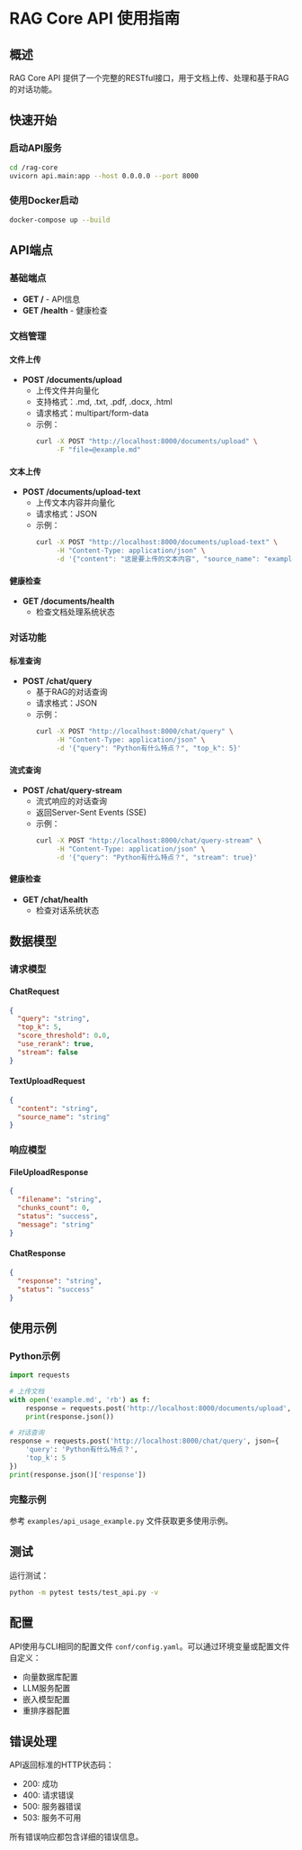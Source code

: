 # RAG Core API 使用指南

## 概述

RAG Core API 提供了一个完整的RESTful接口，用于文档上传、处理和基于RAG的对话功能。

## 快速开始

### 启动API服务

```bash
cd /rag-core
uvicorn api.main:app --host 0.0.0.0 --port 8000
```

### 使用Docker启动

```bash
docker-compose up --build
```

## API端点

### 基础端点

- **GET /** - API信息
- **GET /health** - 健康检查

### 文档管理

#### 文件上传
- **POST /documents/upload**
  - 上传文件并向量化
  - 支持格式：.md, .txt, .pdf, .docx, .html
  - 请求格式：multipart/form-data
  - 示例：
    ```bash
    curl -X POST "http://localhost:8000/documents/upload" \
         -F "file=@example.md"
    ```

#### 文本上传
- **POST /documents/upload-text**
  - 上传文本内容并向量化
  - 请求格式：JSON
  - 示例：
    ```bash
    curl -X POST "http://localhost:8000/documents/upload-text" \
         -H "Content-Type: application/json" \
         -d '{"content": "这是要上传的文本内容", "source_name": "example"}'
    ```

#### 健康检查
- **GET /documents/health**
  - 检查文档处理系统状态

### 对话功能

#### 标准查询
- **POST /chat/query**
  - 基于RAG的对话查询
  - 请求格式：JSON
  - 示例：
    ```bash
    curl -X POST "http://localhost:8000/chat/query" \
         -H "Content-Type: application/json" \
         -d '{"query": "Python有什么特点？", "top_k": 5}'
    ```

#### 流式查询
- **POST /chat/query-stream**
  - 流式响应的对话查询
  - 返回Server-Sent Events (SSE)
  - 示例：
    ```bash
    curl -X POST "http://localhost:8000/chat/query-stream" \
         -H "Content-Type: application/json" \
         -d '{"query": "Python有什么特点？", "stream": true}'
    ```

#### 健康检查
- **GET /chat/health**
  - 检查对话系统状态

## 数据模型

### 请求模型

#### ChatRequest
```json
{
  "query": "string",
  "top_k": 5,
  "score_threshold": 0.0,
  "use_rerank": true,
  "stream": false
}
```

#### TextUploadRequest
```json
{
  "content": "string",
  "source_name": "string"
}
```

### 响应模型

#### FileUploadResponse
```json
{
  "filename": "string",
  "chunks_count": 0,
  "status": "success",
  "message": "string"
}
```

#### ChatResponse
```json
{
  "response": "string",
  "status": "success"
}
```

## 使用示例

### Python示例

```python
import requests

# 上传文档
with open('example.md', 'rb') as f:
    response = requests.post('http://localhost:8000/documents/upload', files={'file': f})
    print(response.json())

# 对话查询
response = requests.post('http://localhost:8000/chat/query', json={
    'query': 'Python有什么特点？',
    'top_k': 5
})
print(response.json()['response'])
```

### 完整示例

参考 `examples/api_usage_example.py` 文件获取更多使用示例。

## 测试

运行测试：
```bash
python -m pytest tests/test_api.py -v
```

## 配置

API使用与CLI相同的配置文件 `conf/config.yaml`。可以通过环境变量或配置文件自定义：

- 向量数据库配置
- LLM服务配置
- 嵌入模型配置
- 重排序器配置

## 错误处理

API返回标准的HTTP状态码：
- 200: 成功
- 400: 请求错误
- 500: 服务器错误
- 503: 服务不可用

所有错误响应都包含详细的错误信息。